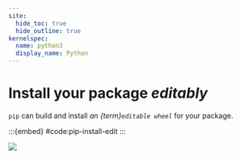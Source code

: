 ```yaml
---
site:
  hide_toc: true
  hide_outline: true
kernelspec:
  name: python3
  display_name: Python
---
```


# Install your package _editably_

`pip` can build and install _an {term}`editable wheel`_ for your package.

:::{embed} #code:pip-install-edit
:::

![](#glossary:editable-wheel)
